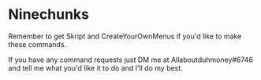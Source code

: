 # Ninechunks
Remember to get Skript and CreateYourOwnMenus if you'd like to make these commands.

If you have any command requests just DM me at Allaboutduhmoney#6746 and tell me what you'd like it to do and I'll do my best.
